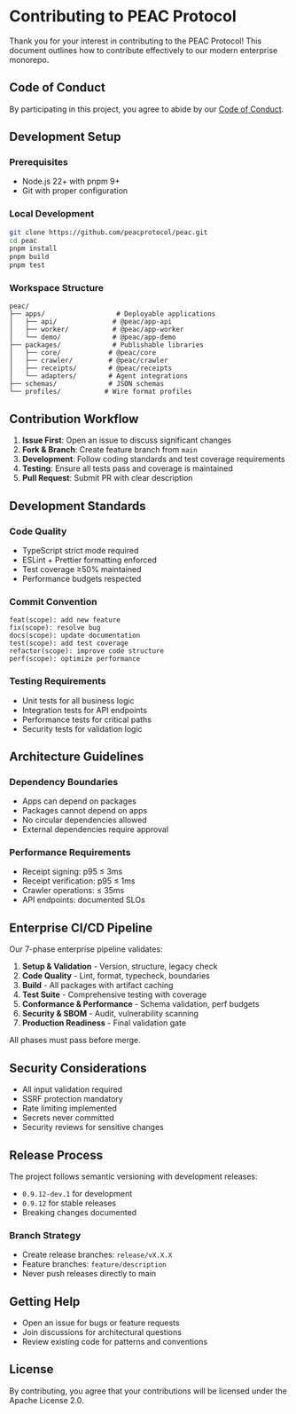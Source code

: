 # Contributing to PEAC Protocol

Thank you for your interest in contributing to the PEAC Protocol! This document outlines how to contribute effectively to our modern enterprise monorepo.

## Code of Conduct

By participating in this project, you agree to abide by our [Code of Conduct](CODE_OF_CONDUCT.md).

## Development Setup

### Prerequisites

- Node.js 22+ with pnpm 9+
- Git with proper configuration

### Local Development

```bash
git clone https://github.com/peacprotocol/peac.git
cd peac
pnpm install
pnpm build
pnpm test
```

### Workspace Structure

```
peac/
├── apps/                  # Deployable applications
│   ├── api/              # @peac/app-api
│   ├── worker/           # @peac/app-worker
│   └── demo/             # @peac/app-demo
├── packages/             # Publishable libraries
│   ├── core/            # @peac/core
│   ├── crawler/         # @peac/crawler
│   ├── receipts/        # @peac/receipts
│   └── adapters/        # Agent integrations
├── schemas/             # JSON schemas
└── profiles/           # Wire format profiles
```

## Contribution Workflow

1. **Issue First**: Open an issue to discuss significant changes
2. **Fork & Branch**: Create feature branch from `main`
3. **Development**: Follow coding standards and test coverage requirements
4. **Testing**: Ensure all tests pass and coverage is maintained
5. **Pull Request**: Submit PR with clear description

## Development Standards

### Code Quality

- TypeScript strict mode required
- ESLint + Prettier formatting enforced
- Test coverage ≥50% maintained
- Performance budgets respected

### Commit Convention

```
feat(scope): add new feature
fix(scope): resolve bug
docs(scope): update documentation
test(scope): add test coverage
refactor(scope): improve code structure
perf(scope): optimize performance
```

### Testing Requirements

- Unit tests for all business logic
- Integration tests for API endpoints
- Performance tests for critical paths
- Security tests for validation logic

## Architecture Guidelines

### Dependency Boundaries

- Apps can depend on packages
- Packages cannot depend on apps
- No circular dependencies allowed
- External dependencies require approval

### Performance Requirements

- Receipt signing: p95 ≤ 3ms
- Receipt verification: p95 ≤ 1ms
- Crawler operations: ≤ 35ms
- API endpoints: documented SLOs

## Enterprise CI/CD Pipeline

Our 7-phase enterprise pipeline validates:

1. **Setup & Validation** - Version, structure, legacy check
2. **Code Quality** - Lint, format, typecheck, boundaries
3. **Build** - All packages with artifact caching
4. **Test Suite** - Comprehensive testing with coverage
5. **Conformance & Performance** - Schema validation, perf budgets
6. **Security & SBOM** - Audit, vulnerability scanning
7. **Production Readiness** - Final validation gate

All phases must pass before merge.

## Security Considerations

- All input validation required
- SSRF protection mandatory
- Rate limiting implemented
- Secrets never committed
- Security reviews for sensitive changes

## Release Process

The project follows semantic versioning with development releases:

- `0.9.12-dev.1` for development
- `0.9.12` for stable releases
- Breaking changes documented

### Branch Strategy

- Create release branches: `release/vX.X.X`
- Feature branches: `feature/description`
- Never push releases directly to main

## Getting Help

- Open an issue for bugs or feature requests
- Join discussions for architectural questions
- Review existing code for patterns and conventions

## License

By contributing, you agree that your contributions will be licensed under the Apache License 2.0.

